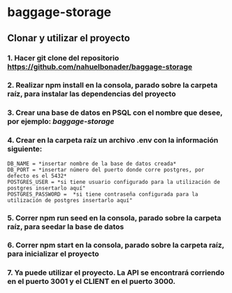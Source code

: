 # baggage-storage

## Clonar y utilizar el proyecto
### 1. Hacer git clone del repositorio https://github.com/nahuelbonader/baggage-storage

### 2. Realizar **npm install** en la consola, parado sobre la carpeta raíz, para instalar las dependencias del proyecto

### 3. Crear una base de datos en PSQL con el nombre que desee, por ejemplo: _baggage-storage_

### 4. Crear en la carpeta raíz un archivo .env con la información siguiente:

    DB_NAME = *insertar nombre de la base de datos creada*
    DB_PORT = *insertar número del puerto donde corre postgres, por defecto es el 5432*
    POSTGRES_USER = *si tiene usuario configurado para la utilización de postgres insertarlo aquí"
    POSTGRES_PASSWORD =  *si tiene contraseña configurada para la utilización de postgres insertarlo aquí"

### 5. Correr **npm run seed** en la consola, parado sobre la carpeta raíz, para seedar la base de datos

### 6. Correr **npm start** en la consola, parado sobre la carpeta raíz, para inicializar el proyecto

### 7. Ya puede utilizar el proyecto. La API se encontrará corriendo en el puerto 3001 y el CLIENT en el puerto 3000.